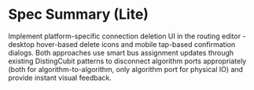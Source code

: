 # Spec Summary (Lite)

Implement platform-specific connection deletion UI in the routing editor - desktop hover-based delete icons and mobile tap-based confirmation dialogs. Both approaches use smart bus assignment updates through existing DistingCubit patterns to disconnect algorithm ports appropriately (both for algorithm-to-algorithm, only algorithm port for physical IO) and provide instant visual feedback.